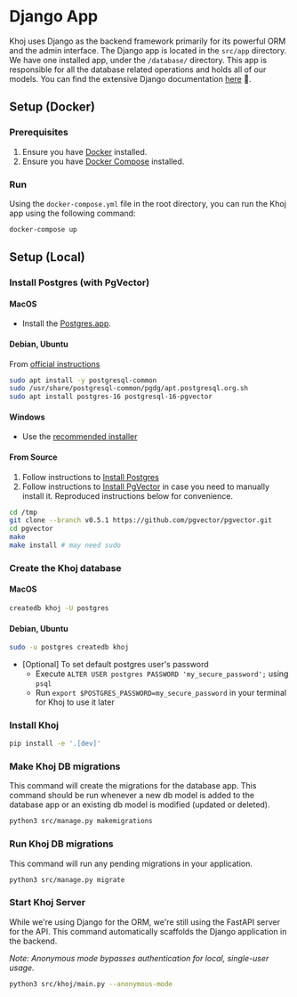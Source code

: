 # Django App

Khoj uses Django as the backend framework primarily for its powerful ORM and the admin interface. The Django app is located in the `src/app` directory. We have one installed app, under the `/database/` directory. This app is responsible for all the database related operations and holds all of our models. You can find the extensive Django documentation [here](https://docs.djangoproject.com/en/4.2/) 🌈.

## Setup (Docker)

### Prerequisites
1. Ensure you have [Docker](https://docs.docker.com/get-docker/) installed.
2. Ensure you have [Docker Compose](https://docs.docker.com/compose/install/) installed.

### Run

Using the `docker-compose.yml` file in the root directory, you can run the Khoj app using the following command:
```bash
docker-compose up
```

## Setup (Local)

### Install Postgres (with PgVector)

#### MacOS
- Install the [Postgres.app](https://postgresapp.com/).

#### Debian, Ubuntu
From [official instructions](https://wiki.postgresql.org/wiki/Apt)

```bash
sudo apt install -y postgresql-common
sudo /usr/share/postgresql-common/pgdg/apt.postgresql.org.sh
sudo apt install postgres-16 postgresql-16-pgvector
```

#### Windows
- Use the [recommended installer](https://www.postgresql.org/download/windows/)

#### From Source
1. Follow instructions to [Install Postgres](https://www.postgresql.org/download/)
2. Follow instructions to [Install PgVector](https://github.com/pgvector/pgvector#installation) in case you need to manually install it. Reproduced instructions below for convenience.

```bash
cd /tmp
git clone --branch v0.5.1 https://github.com/pgvector/pgvector.git
cd pgvector
make
make install # may need sudo
```

### Create the Khoj database

#### MacOS
```bash
createdb khoj -U postgres
```

#### Debian, Ubuntu
```bash
sudo -u postgres createdb khoj
```

- [Optional] To set default postgres user's password
  - Execute `ALTER USER postgres PASSWORD 'my_secure_password';` using `psql`
  - Run `export $POSTGRES_PASSWORD=my_secure_password` in your terminal for Khoj to use it later

### Install Khoj

```bash
pip install -e '.[dev]'
```

### Make Khoj DB migrations

This command will create the migrations for the database app. This command should be run whenever a new db model is added to the database app or an existing db model is modified (updated or deleted).

```bash
python3 src/manage.py makemigrations
```

### Run Khoj DB migrations

This command will run any pending migrations in your application.
```bash
python3 src/manage.py migrate
```

### Start Khoj Server

While we're using Django for the ORM, we're still using the FastAPI server for the API. This command automatically scaffolds the Django application in the backend.

*Note: Anonymous mode bypasses authentication for local, single-user usage.*

```bash
python3 src/khoj/main.py --anonymous-mode
```
